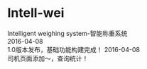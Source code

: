 # Intell-wei
Intelligent weighing system-智能称重系统<br>
2016-04-08<br>
1.0版本发布，基础功能构建完成！
2016-04-08<br>
司机页面添加～，查询统计！
